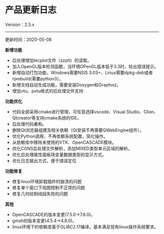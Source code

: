 # 产品更新日志

Version：2.5.x

---
更新时间：2020-05-08

**新增功能**
- 后处理增加tecplot文件（szplt）的读取。
- 加入OpenGL版本检测函数，当环境OPenGL版本低于3.3时，给出错误提示。
- 新增自动打包功能，Windows需要NSIS 3.03+、Linux需要dpkg-deb或者rpmbuild(需要python3）。
- 新增文档自动生成功能，需要安装Doxygen和Graphviz。
- 增加vtu、pvtu格式的后处理文件支持

**功能优化**
- 代码全部采用cmake进行管理，可任意选择vscode、Visual Studio、Clion、Qtcreator等支持cmake系统的IDE。
- 后处理代码重构。
- 删除Qt浏览器组建及相关依赖（Qt安装不再需要QWebEngine组件）。
- 优化Python调用，不再依赖系统配置，简化操作。
- 从依赖库中移除未使用的VTK、OpenCASCADE模块。
- 优化CGNS后处理文件解析，添加MIXED类型单元区域的解析。
- 优化后处理属性面板场变量数据类型的显示方式。
- 优化日志输出方式，便于错误定位

**功能修复**
- 修复linux环境卸载插件时崩溃的问题
- 修复单个窗口下视图控制不正常的问题
- 修复几何绘制线段失败的问题

**其他**
- OpenCASCADE的版本变更(7.5.0->7.6.0)。
- gmsh的版本变更(4.5.4->4.8.0)。
- linux环境下的依赖库基于GLIBC2.17编译，基本满足现有linux操作系统要求。